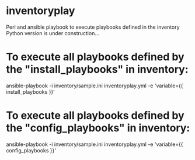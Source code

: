 # inventoryplay
Perl and ansible playbook to execute playbooks defined in the inventory
Python version is under construction...

# To execute all playbooks defined by the "install_playbooks" in inventory:

ansible-playbook  -i inventory/sample.ini inventoryplay.yml -e 'variable={{ install_playbooks }}'

# To execute all playbooks defined by the "config_playbooks" in inventory:

ansible-playbook  -i inventory/sample.ini inventoryplay.yml -e 'variable={{ config_playbooks }}'
